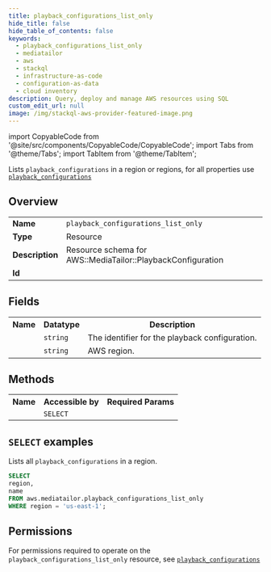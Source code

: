 ```yaml
---
title: playback_configurations_list_only
hide_title: false
hide_table_of_contents: false
keywords:
  - playback_configurations_list_only
  - mediatailor
  - aws
  - stackql
  - infrastructure-as-code
  - configuration-as-data
  - cloud inventory
description: Query, deploy and manage AWS resources using SQL
custom_edit_url: null
image: /img/stackql-aws-provider-featured-image.png
---
```


import CopyableCode from '@site/src/components/CopyableCode/CopyableCode';
import Tabs from '@theme/Tabs';
import TabItem from '@theme/TabItem';

Lists <code>playback_configurations</code> in a region or regions, for all properties use <a href="/services/serviceName/playback_configurations/"><code>playback_configurations</code></a>

## Overview
<table>
<tbody>
<tr><td><b>Name</b></td><td><code>playback_configurations_list_only</code></td></tr>
<tr><td><b>Type</b></td><td>Resource</td></tr>
<tr><td><b>Description</b></td><td>Resource schema for AWS::MediaTailor::PlaybackConfiguration</td></tr>
<tr><td><b>Id</b></td><td><CopyableCode code="aws.mediatailor.playback_configurations_list_only" /></td></tr>
</tbody>
</table>

## Fields
<table>
<tbody>
<tr><th>Name</th><th>Datatype</th><th>Description</th></tr><tr><td><CopyableCode code="name" /></td><td><code>string</code></td><td>The identifier for the playback configuration.</td></tr>
<tr><td><CopyableCode code="region" /></td><td><code>string</code></td><td>AWS region.</td></tr>
</tbody>
</table>

## Methods

<table>
<tbody>
  <tr>
    <th>Name</th>
    <th>Accessible by</th>
    <th>Required Params</th>
  </tr>
  <tr>
    <td><CopyableCode code="list_resources" /></td>
    <td><code>SELECT</code></td>
    <td><CopyableCode code="region" /></td>
  </tr>
</tbody>
</table>

## `SELECT` examples
Lists all <code>playback_configurations</code> in a region.
```sql
SELECT
region,
name
FROM aws.mediatailor.playback_configurations_list_only
WHERE region = 'us-east-1';
```


## Permissions

For permissions required to operate on the <code>playback_configurations_list_only</code> resource, see <a href="/services/mediatailor/playback_configurations/#permissions"><code>playback_configurations</code></a>

